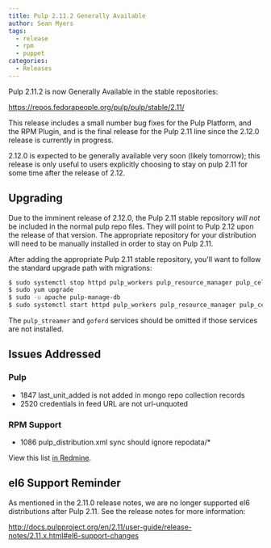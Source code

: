 ```yaml
---
title: Pulp 2.11.2 Generally Available
author: Sean Myers
tags:
  - release
  - rpm
  - puppet
categories:
  - Releases
---
```


Pulp 2.11.2 is now Generally Available in the stable repositories:

<https://repos.fedorapeople.org/pulp/pulp/stable/2.11/>

This release includes a small number bug fixes for the Pulp Platform, and the RPM Plugin,
and is the final release for the Pulp 2.11 line since the 2.12.0 release is currently in
progress.

2.12.0 is expected to be generally available very soon (likely tomorrow); this release is
only useful to users explicitly choosing to stay on pulp 2.11 for some time after the release
of 2.12.


## Upgrading

Due to the imminent release of 2.12.0, the Pulp 2.11 stable repository *will not* be included
in the normal pulp repo files. They will point to Pulp 2.12 upon the release of that version.
The appropriate repository for your distribution will need to be manually installed in order
to stay on Pulp 2.11.

After adding the appropriate Pulp 2.11 stable repository, you'll want to follow the standard
upgrade path with migrations:

```sh
$ sudo systemctl stop httpd pulp_workers pulp_resource_manager pulp_celerybeat pulp_streamer goferd
$ sudo yum upgrade
$ sudo -u apache pulp-manage-db
$ sudo systemctl start httpd pulp_workers pulp_resource_manager pulp_celerybeat pulp_streamer goferd
```

The `pulp_streamer` and `goferd` services should be omitted if those services are not installed.


## Issues Addressed

### Pulp

* 1847 last_unit_added is not added in mongo repo collection records
* 2520 credentials in feed URL are not url-unquoted

### RPM Support

* 1086 pulp_distribution.xml sync should ignore repodata/*

View this list [in Redmine](http://bit.ly/2k9Whiy).


## el6 Support Reminder

As mentioned in the 2.11.0 release notes, we are no longer supported el6 distributions
after Pulp 2.11. See the release notes for more information:

<http://docs.pulpproject.org/en/2.11/user-guide/release-notes/2.11.x.html#el6-support-changes>
